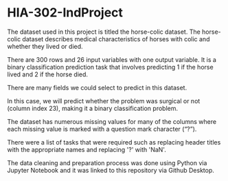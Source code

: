 # HIA-302-IndProject

The dataset used in this project is titled the horse-colic dataset. The horse-colic dataset describes medical characteristics of horses with colic and whether they lived or died. 

There are 300 rows and 26 input variables with one output variable. It is a binary classification prediction task that involves predicting 1 if the horse lived and 2 if the horse died. 

There are many fields we could select to predict in this dataset.

In this case, we will predict whether the problem was surgical or not (column index 23), making it a binary classification problem. 

The dataset has numerous missing values for many of the columns where each missing value is marked with a question mark character (“?”).

There were a list of tasks that were required such as replacing header titles with the appropriate names and replacing '?' with 'NaN'.

The data cleaning and preparation process was done using Python via Jupyter Notebook and it was linked to this repository via Github Desktop.
